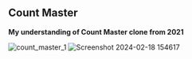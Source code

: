 ## Count Master 
**My understanding of Count Master clone from 2021**

![count_master_1](https://github.com/metetolga/Count-Master/assets/148999436/8a23d4ab-cb48-4589-a958-8c321f33352b)
![Screenshot 2024-02-18 154617](https://github.com/metetolga/Count-Master/assets/148999436/ceffebf6-7a33-40bf-b2ca-21d519b803e0=300x900)
